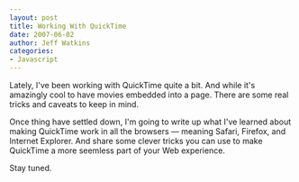 ```yaml
---
layout: post
title: Working With QuickTime
date: 2007-06-02
author: Jeff Watkins
categories:
- Javascript
---
```


Lately, I've been working with QuickTime quite a bit. And while it's amazingly cool to have movies embedded into a page. There are some real tricks and caveats to keep in mind.

Once thing have settled down, I'm going to write up what I've learned about making QuickTime work in all the browsers &mdash; meaning Safari, Firefox, and Internet Explorer. And share some clever tricks you can use to make QuickTime a more seemless part of your Web experience.

Stay tuned.